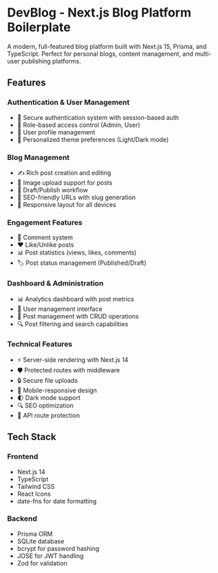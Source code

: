 # DevBlog - Next.js Blog Platform Boilerplate

A modern, full-featured blog platform built with Next.js 15, Prisma, and TypeScript. Perfect for personal blogs, content management, and multi-user publishing platforms.

## Features

### Authentication & User Management
- 🔐 Secure authentication system with session-based auth
- 👥 Role-based access control (Admin, User)
- 👤 User profile management
- 🎨 Personalized theme preferences (Light/Dark mode)

### Blog Management
- ✍️ Rich post creation and editing
- 📸 Image upload support for posts
- 📑 Draft/Publish workflow
- 🔗 SEO-friendly URLs with slug generation
- 📱 Responsive layout for all devices

### Engagement Features
- 💬 Comment system
- ❤️ Like/Unlike posts
- 📊 Post statistics (views, likes, comments)
- 🏷️ Post status management (Published/Draft)

### Dashboard & Administration
- 📊 Analytics dashboard with post metrics
- 👥 User management interface
- 📝 Post management with CRUD operations
- 🔍 Post filtering and search capabilities

### Technical Features
- ⚡ Server-side rendering with Next.js 14
- 🛡️ Protected routes with middleware
- 🔒 Secure file uploads
- 📱 Mobile-responsive design
- 🌓 Dark mode support
- 🔍 SEO optimization
- 🚀 API route protection

## Tech Stack

### Frontend
- Next.js 14
- TypeScript
- Tailwind CSS
- React Icons
- date-fns for date formatting

### Backend
- Prisma ORM
- SQLite database
- bcrypt for password hashing
- JOSE for JWT handling
- Zod for validation
